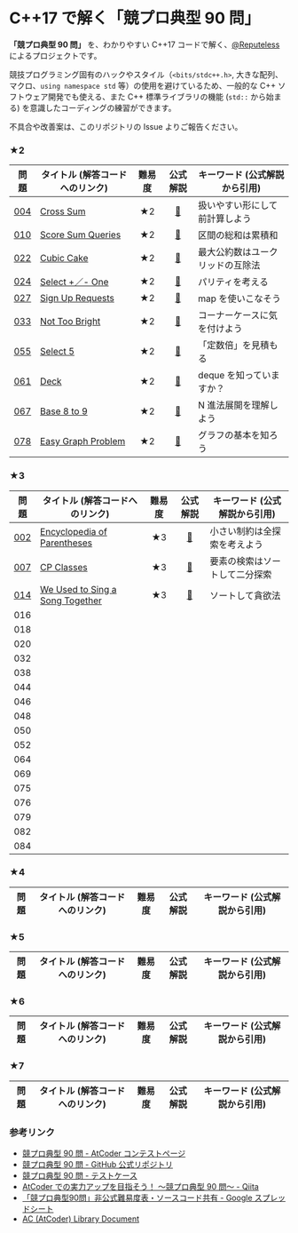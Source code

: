 # C++17 で解く「競プロ典型 90 問」

**「競プロ典型 90 問」** を、わかりやすい C++17 コードで解く、[@Reputeless](https://twitter.com/Reputeless) によるプロジェクトです。  

競技プログラミング固有のハックやスタイル（`<bits/stdc++.h>`, 大きな配列、マクロ、`using namespace std` 等）の使用を避けているため、一般的な C++ ソフトウェア開発でも使える、また C++ 標準ライブラリの機能 (`std::` から始まる) を意識したコーディングの練習ができます。  

不具合や改善案は、このリポジトリの Issue よりご報告ください。

### ★2

|問題|タイトル (解答コードへのリンク)|難易度|公式解説|キーワード (公式解説から引用)|
|:--:|--|:--:|:--:|--|
|[004](https://atcoder.jp/contests/typical90/tasks/typical90_d)|[Cross Sum](./004.md)|★2|[📝](https://raw.githubusercontent.com/E869120/kyopro_educational_90/main/editorial/004.jpg)|扱いやすい形にして前計算しよう|
|[010](https://atcoder.jp/contests/typical90/tasks/typical90_j)|[Score Sum Queries](./010.md)|★2|[📝](https://raw.githubusercontent.com/E869120/kyopro_educational_90/main/editorial/010.jpg)|区間の総和は累積和|
|[022](https://atcoder.jp/contests/typical90/tasks/typical90_v)|[Cubic Cake](./022.md)|★2|[📝](https://raw.githubusercontent.com/E869120/kyopro_educational_90/main/editorial/022.jpg)|最大公約数はユークリッドの互除法|
|[024](https://atcoder.jp/contests/typical90/tasks/typical90_x)|[Select +／- One](./024.md)|★2|[📝](https://raw.githubusercontent.com/E869120/kyopro_educational_90/main/editorial/024.jpg)|パリティを考える|
|[027](https://atcoder.jp/contests/typical90/tasks/typical90_aa)|[Sign Up Requests](./027.md)|★2|[📝](https://raw.githubusercontent.com/E869120/kyopro_educational_90/main/editorial/027.jpg)|map を使いこなそう|
|[033](https://atcoder.jp/contests/typical90/tasks/typical90_ag)|[Not Too Bright](./033.md)|★2|[📝](https://raw.githubusercontent.com/E869120/kyopro_educational_90/main/editorial/033.jpg)|コーナーケースに気を付けよう|
|[055](https://atcoder.jp/contests/typical90/tasks/typical90_bc)|[Select 5](./055.md)|★2|[📝](https://raw.githubusercontent.com/E869120/kyopro_educational_90/main/editorial/055.jpg)|「定数倍」を見積もる|
|[061](https://atcoder.jp/contests/typical90/tasks/typical90_bi)|[Deck](./061.md)|★2|[📝](https://raw.githubusercontent.com/E869120/kyopro_educational_90/main/editorial/061.jpg)|deque を知っていますか？|
|[067](https://atcoder.jp/contests/typical90/tasks/typical90_bo)|[Base 8 to 9](./067.md)|★2|[📝](https://raw.githubusercontent.com/E869120/kyopro_educational_90/main/editorial/067.jpg)|N 進法展開を理解しよう|
|[078](https://atcoder.jp/contests/typical90/tasks/typical90_bz)|[Easy Graph Problem](./078.md)|★2|[📝](https://raw.githubusercontent.com/E869120/kyopro_educational_90/main/editorial/078.jpg)|グラフの基本を知ろう|

### ★3

|問題|タイトル (解答コードへのリンク)|難易度|公式解説|キーワード (公式解説から引用)|
|:--:|--|:--:|:--:|--|
|[002](https://atcoder.jp/contests/typical90/tasks/typical90_b)|[Encyclopedia of Parentheses](./002.md)|★3|[📝](https://raw.githubusercontent.com/E869120/kyopro_educational_90/main/editorial/002.jpg)|小さい制約は全探索を考えよう|
|[007](https://atcoder.jp/contests/typical90/tasks/typical90_g)|[CP Classes](./007.md)|★3|[📝](https://raw.githubusercontent.com/E869120/kyopro_educational_90/main/editorial/007.jpg)|要素の検索はソートして二分探索|
|[014](https://atcoder.jp/contests/typical90/tasks/typical90_n)|[We Used to Sing a Song Together](./014.md)|★3|[📝](https://raw.githubusercontent.com/E869120/kyopro_educational_90/main/editorial/014.jpg)|ソートして貪欲法|
|016| | | | |
|018| | | | |
|020| | | | |
|032| | | | |
|038| | | | |
|044| | | | |
|046| | | | |
|048| | | | |
|050| | | | |
|052| | | | |
|064| | | | |
|069| | | | |
|075| | | | |
|076| | | | |
|079| | | | |
|082| | | | |
|084| | | | |

### ★4

|問題|タイトル (解答コードへのリンク)|難易度|公式解説|キーワード (公式解説から引用)|
|:--:|--|:--:|:--:|--|

### ★5

|問題|タイトル (解答コードへのリンク)|難易度|公式解説|キーワード (公式解説から引用)|
|:--:|--|:--:|:--:|--|

### ★6

|問題|タイトル (解答コードへのリンク)|難易度|公式解説|キーワード (公式解説から引用)|
|:--:|--|:--:|:--:|--|

### ★7

|問題|タイトル (解答コードへのリンク)|難易度|公式解説|キーワード (公式解説から引用)|
|:--:|--|:--:|:--:|--|


### 参考リンク
- [競プロ典型 90 問 - AtCoder コンテストページ](https://atcoder.jp/contests/typical90)
- [競プロ典型 90 問 - GitHub 公式リポジトリ](https://github.com/E869120/kyopro_educational_90)
- [競プロ典型 90 問 - テストケース](https://www.dropbox.com/sh/nx3tnilzqz7df8a/AAC-L790bxKBVkmB6pdMUgk4a/typical90?dl=0&subfolder_nav_tracking=1)
- [AtCoder での実力アップを目指そう！ ～競プロ典型 90 問～ - Qiita](https://qiita.com/e869120/items/1b2a5f0f07fd927e44e9)
- [「競プロ典型90問」非公式難易度表・ソースコード共有 - Google スプレッドシート](https://docs.google.com/spreadsheets/d/1GG4Higis4n4GJBViVltjcbuNfyr31PzUY_ZY1zh2GuI/edit#gid=0)
- [AC (AtCoder) Library Document](https://atcoder.github.io/ac-library/document_ja/index.html)
